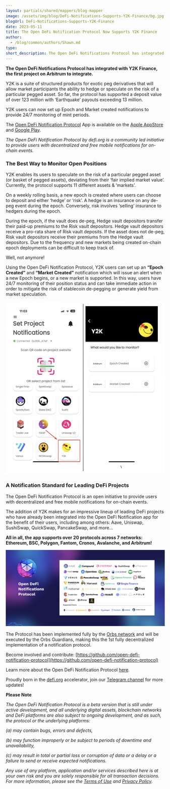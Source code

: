 ```yaml
---
layout: partials/shared/mappers/blog-mapper
image: /assets/img/blog/DeFi-Notifications-Supports-Y2K-Finance/bg.jpg
blogUrl: DeFi-Notifications-Supports-Y2K-Finance
date: 2023-05-11
title: The Open DeFi Notification Protocol Now Supports Y2K Finance
author:
  - /blog/common/authors/Shawn.md
type:
short_description: The Open DeFi Notifications Protocol has integrated with Y2K Finance, the first project on Arbitrum to integrate.
---
```


**The Open DeFi Notifications Protocol has integrated with Y2K Finance, the first project on Arbitrum to integrate.** 

Y2K is a suite of structured products for exotic peg derivatives that will allow market participants the ability to hedge or speculate on the risk of a particular pegged asset. So far, the protocol has supported a deposit value of over 123 million with ‘Earthquake’ payouts exceeding 13 million.

Y2K users can now set up Epoch and Market created notifications to provide 24/7 monitoring of mint periods. 

The [Open DeFi Notification Protocol](https://defi.org/notifications/) App is available on the [Apple AppStore](https://apps.apple.com/il/app/defi-notifications/id1588243632) and [Google Play](https://play.google.com/store/apps/details?id=com.orbs.openDefiNotificationsApp).

_The Open DeFi Notification Protocol by defi.org is a community led initiative to provide users with decentralized and free mobile notifications for on-chain events._

### The Best Way to Monitor Open Positions

Y2K enables its users to speculate on the risk of a particular pegged asset (or basket of pegged assets), deviating from their ‘fair implied market value’. Currently, the protocol supports 11 different assets & ‘markets’. 

On a weekly rolling basis, a new epoch is created where users can choose to deposit and either ‘hedge’ or ‘risk’. A hedge is an insurance on any de-peg event during the epoch. Conversely, risk involves ‘selling’ insurance to hedgers during the epoch. 

During the epoch, if the vault does de-peg, Hedge vault depositors transfer their paid-up premiums to the Risk vault depositors. Hedge vault depositors receive a pro-rata share of Risk vault deposits. If the asset does not de-peg, Risk vault depositors receive their premiums from the Hedge vault depositors. Due to the frequency and new markets being created on-chain epoch deployments can be difficult to keep track of. 

Well, not anymore!

Using the Open DeFi Notification Protocol, Y2K users can set up an **“Epoch Created”** and **“Market Created”** notification which will issue an alert when a new Epoch begins, or a new market is supported. In this way, users have 24/7 monitoring of their position status and can take immediate action in order to mitigate the risk of stablecoin de-pegging or generate yield from market speculation. 



![App](/assets/img/blog/DeFi-Notifications-Supports-Y2K-Finance/image1.png)



### A Notification Standard for Leading DeFi Projects

The Open DeFi Notification Protocol is an open initiative to provide users with decentralized and free mobile notifications for on-chain events. 

The addition of Y2K  makes for an impressive lineup of leading DeFi projects who have already been integrated into the Open DeFi Notification app for the benefit of their users, including among others: Aave, Uniswap, SushiSwap, QuickSwap, PancakeSwap, and more…

**All in all, the app supports over 20 protocols across 7 networks: Ethereum, BSC, Polygon, Fantom, Cronos, Avalanche, and Arbitrum!**

![ecosystem](/assets/img/blog/DeFi-Notifications-Supports-Y2K-Finance/image2.png)


<div class='line-separator'> </div>

The Protocol has been implemented fully by the [Orbs network](https://www.orbs.com/) and will be executed by the Orbs Guardians, making this the 1st fully decentralized implementation of a notification protocol.

Become involved and contribute:
[https://github.com/open-defi-notification-protocol](https://github.com/open-defi-notification-protocol)

Learn more about the Open DeFi Notification Protocol [here](https://medium.com/@defiorg/introducing-open-defi-notification-protocol-95a8712a94e0).

Proudly born in the [defi.org](http://defi.org/) accelerator, join our [Telegram channel](https://t.me/defiorg) for more updates!


<div class='line-separator'> </div>

**Please Note**

_The Open DeFi Notification Protocol is a beta version that is still under active development, and all underlying digital assets, blockchain networks and DeFi platforms are also subject to ongoing development, and as such, the protocol or the underlying platforms:_

_(a) may contain bugs, errors and defects,_

_(b) may function improperly or be subject to periods of downtime and unavailability,_

_(c) may result in total or partial loss or corruption of data or a delay or a failure to send or receive expected notifications._

_Any use of any platform, application and/or services described here is at your own risk and you are solely responsible for all transaction decisions. For more information, please see the [Terms of Use](https://defi.org/defi-notifications-terms-of-use/index.html) and [Privacy Policy](https://defi.org/defi-notifications-privacy-policy/index.html)._ 


